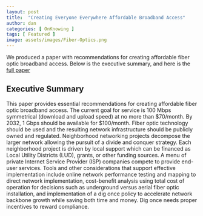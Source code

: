 ```yaml
---
layout: post
title:  "Creating Everyone Everywhere Affordable Broadband Access"
author: dan
categories: [ OnKnowing ]
tags: [ Featured ]
image: assets/images/Fiber-Optics.png
---
```

We produced a paper with recommendations for creating affordable fiber optic
broadband access. Below is the executive summary, and here is the 
[full paper](https://drive.google.com/file/d/1zAyzFysyT33g34YLvkvh9l4Kwj32kaBC/view?usp=sharing)

## Executive Summary

This paper provides essential recommendations for creating affordable fiber optic
broadband access. The current goal for service is 100 Mbps symmetrical (download
and upload speed) at no more than $70/month. By 2032, 1 Gbps should be available
for $100/month. Fiber optic technology should be used and the resulting network
infrastructure should be publicly owned and regulated. Neighborhood networking
projects decompose the larger network allowing the pursuit of a divide and conquer
strategy. Each neighborhood project is driven by local support which can be financed
as Local Utility Districts (LUD), grants, or other funding sources. A menu of private
Internet Service Provider (ISP) companies compete to provide end-user services. Tools
and other considerations that support effective implementation include online network
performance testing and mapping to direct network implementation, cost-benefit
analysis using total cost of operation for decisions such as underground versus aerial
fiber optic installation, and implementation of a dig once policy to accelerate network
backbone growth while saving both time and money. Dig once needs proper incentives
to reward compliance.